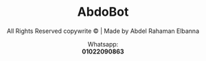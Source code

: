 <div align="center">
<h1>AbdoBot</h1>
<p>All Rights Reserved copywrite © | Made by Abdel Rahaman Elbanna</p>
<p>
Whatsapp:<br>
<b>01022090863</b>
</p>